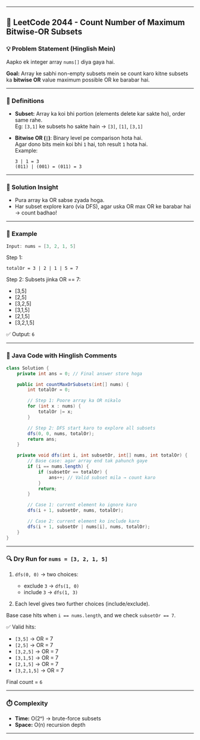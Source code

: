 
---

## 🔢 LeetCode 2044 - Count Number of Maximum Bitwise-OR Subsets

### 💡 Problem Statement (Hinglish Mein)

Aapko ek integer array `nums[]` diya gaya hai.

**Goal:** Array ke sabhi non-empty subsets mein se count karo kitne subsets ka **bitwise OR** value maximum possible OR ke barabar hai.

---

### 📘 Definitions

- **Subset:** Array ka koi bhi portion (elements delete kar sakte ho), order same rahe.  
  Eg: `[3,1]` ke subsets ho sakte hain → `[3]`, `[1]`, `[3,1]`

- **Bitwise OR (`|`)**: Binary level pe comparison hota hai.  
  Agar dono bits mein koi bhi `1` hai, toh result `1` hota hai.  
  Example:  
  ```
  3 | 1 = 3
  (011) | (001) = (011) = 3
  ```

---

### 🧠 Solution Insight

- Pura array ka OR sabse zyada hoga.
- Har subset explore karo (via DFS), agar uska OR max OR ke barabar hai → count badhao!

---

### 🧪 Example

```java
Input: nums = [3, 2, 1, 5]
```

Step 1:  
```
totalOr = 3 | 2 | 1 | 5 = 7
```

Step 2: Subsets jinka OR == 7:
- [3,5]
- [2,5]
- [3,2,5]
- [3,1,5]
- [2,1,5]
- [3,2,1,5]

✅ Output: `6`

---

### 🚀 Java Code with Hinglish Comments

```java
class Solution {
    private int ans = 0; // Final answer store hoga

    public int countMaxOrSubsets(int[] nums) {
        int totalOr = 0;

        // Step 1: Poore array ka OR nikalo
        for (int x : nums) {
            totalOr |= x;
        }

        // Step 2: DFS start karo to explore all subsets
        dfs(0, 0, nums, totalOr);
        return ans;
    }

    private void dfs(int i, int subsetOr, int[] nums, int totalOr) {
        // Base case: agar array end tak pahunch gaye
        if (i == nums.length) {
            if (subsetOr == totalOr) {
                ans++; // Valid subset mila → count karo
            }
            return;
        }

        // Case 1: current element ko ignore karo
        dfs(i + 1, subsetOr, nums, totalOr);

        // Case 2: current element ko include karo
        dfs(i + 1, subsetOr | nums[i], nums, totalOr);
    }
}
```

---

### 🔍 Dry Run for `nums = [3, 2, 1, 5]`

1. `dfs(0, 0)` → two choices:
   - exclude `3` → `dfs(1, 0)`
   - include `3` → `dfs(1, 3)`

2. Each level gives two further choices (include/exclude).

Base case hits when `i == nums.length`, and we check `subsetOr == 7`.

✅ Valid hits:  
- `[3,5]` → OR = 7  
- `[2,5]` → OR = 7  
- `[3,2,5]` → OR = 7  
- `[3,1,5]` → OR = 7  
- `[2,1,5]` → OR = 7  
- `[3,2,1,5]` → OR = 7

Final count = `6`

---

### ⏱️ Complexity

- **Time:** O(2ⁿ) → brute-force subsets
- **Space:** O(n) recursion depth

---

